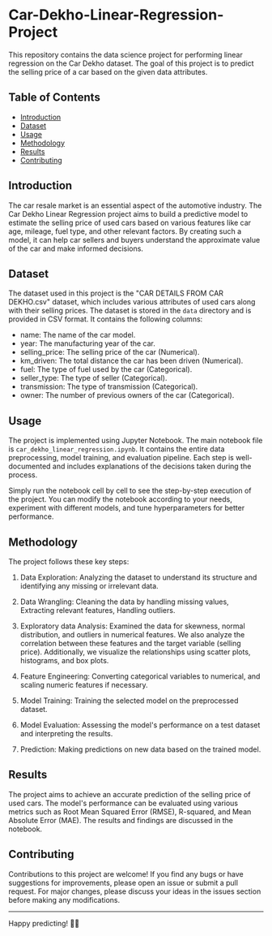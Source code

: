 # Car-Dekho-Linear-Regression-Project

This repository contains the data science project for performing linear regression on the Car Dekho dataset. The goal of this project is to predict the selling price of a car based on the given data attributes.

## Table of Contents

- [Introduction](#introduction)
- [Dataset](#dataset)
- [Usage](#usage)
- [Methodology](#methodology)
- [Results](#results)
- [Contributing](#contributing)


## Introduction

The car resale market is an essential aspect of the automotive industry. The Car Dekho Linear Regression project aims to build a predictive model to estimate the selling price of used cars based on various features like car age, mileage, fuel type, and other relevant factors. By creating such a model, it can help car sellers and buyers understand the approximate value of the car and make informed decisions.

## Dataset

The dataset used in this project is the "CAR DETAILS FROM CAR DEKHO.csv" dataset, which includes various attributes of used cars along with their selling prices. The dataset is stored in the `data` directory and is provided in CSV format. It contains the following columns:

- name: The name of the car model.
- year: The manufacturing year of the car.
- selling_price: The selling price of the car (Numerical).
- km_driven: The total distance the car has been driven (Numerical).
- fuel: The type of fuel used by the car (Categorical).
- seller_type: The type of seller (Categorical).
- transmission: The type of transmission (Categorical).
- owner: The number of previous owners of the car (Categorical).

## Usage

The project is implemented using Jupyter Notebook. The main notebook file is `car_dekho_linear_regression.ipynb`. It contains the entire data preprocessing, model training, and evaluation pipeline. Each step is well-documented and includes explanations of the decisions taken during the process.

Simply run the notebook cell by cell to see the step-by-step execution of the project. You can modify the notebook according to your needs, experiment with different models, and tune hyperparameters for better performance.

## Methodology

The project follows these key steps:

1. Data Exploration: Analyzing the dataset to understand its structure and identifying any missing or irrelevant data.

2. Data Wrangling: Cleaning the data by handling missing values, Extracting relevant features, Handling outliers.

3. Exploratory data Analysis:  Examined the data for skewness, normal distribution, and outliers in numerical features. We also analyze the correlation between these features and the target variable (selling price). Additionally, we visualize the relationships using scatter plots, histograms, and box plots. 

4. Feature Engineering: Converting categorical variables to numerical, and scaling numeric features if necessary.

5. Model Training: Training the selected model on the preprocessed dataset.

6. Model Evaluation: Assessing the model's performance on a test dataset and interpreting the results.

7. Prediction: Making predictions on new data based on the trained model.

## Results

The project aims to achieve an accurate prediction of the selling price of used cars. The model's performance can be evaluated using various metrics such as Root Mean Squared Error (RMSE), R-squared, and Mean Absolute Error (MAE). The results and findings are discussed in the notebook.

## Contributing

Contributions to this project are welcome! If you find any bugs or have suggestions for improvements, please open an issue or submit a pull request. For major changes, please discuss your ideas in the issues section before making any modifications.

---
Happy predicting! 🚗💨
